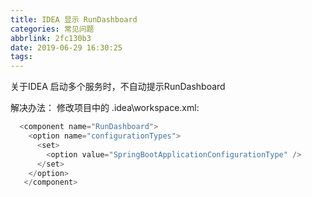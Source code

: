 ```yaml
---
title: IDEA 显示 RunDashboard
categories: 常见问题
abbrlink: 2fc130b3
date: 2019-06-29 16:30:25
tags:
---
```


关于IDEA 启动多个服务时，不自动提示RunDashboard

解决办法：
修改项目中的 .idea\workspace.xml:

```java
  <component name="RunDashboard">
    <option name="configurationTypes">
      <set>
        <option value="SpringBootApplicationConfigurationType" />
      </set>
    </option>
   </component>

```

<!-- more -->
